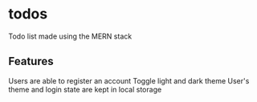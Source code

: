 # todos
Todo list made using the MERN stack
## Features
Users are able to register an account
Toggle light and dark theme 
User's theme and login state are kept in local storage
